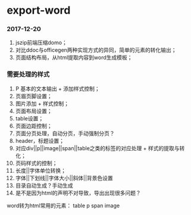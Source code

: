 # export-word







### 2017-12-20

1. jszip前端压缩domo；
2. 对比ddoc与officegen两种实现方式的异同，简单的元素的转化输出；
3. 页面结构布局，从html提取内容到word生成模板；





### 需要处理的样式
1. P 基本的文本输出 + 添加样式控制；
2. 页眉页脚设置；
3. 图片添加 + 样式控制；
4. 页面布局设置；
5. table设置；
6. 页面边距控制；
7. 页面分页处理，自动分页，手动强制分页？
8. header，标题设置；
9. 对应div||p||image||span||table之类的标签的对应处理 + 样式的提取与转化；
10. 页码样式的控制；
11. 长度||字体单位转换；
12. 字体||下划线||字体大小||斜体||背景色设置  
13. 目录自动生成？手动生成
14. 是不是因为html的声明不对导致，导出出现很多问题？


word转为html常用的元素：
table
p
span
image
